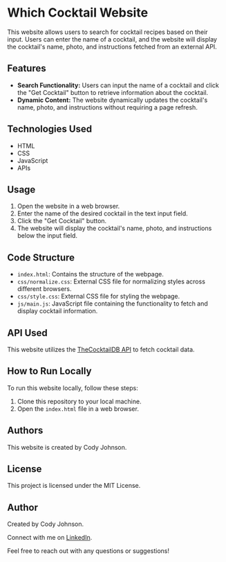 # Which Cocktail Website

This website allows users to search for cocktail recipes based on their input. Users can enter the name of a cocktail, and the website will display the cocktail's name, photo, and instructions fetched from an external API.

## Features

- **Search Functionality:** Users can input the name of a cocktail and click the "Get Cocktail" button to retrieve information about the cocktail.
- **Dynamic Content:** The website dynamically updates the cocktail's name, photo, and instructions without requiring a page refresh.

## Technologies Used

- HTML
- CSS
- JavaScript
- APIs

## Usage

1. Open the website in a web browser.
2. Enter the name of the desired cocktail in the text input field.
3. Click the "Get Cocktail" button.
4. The website will display the cocktail's name, photo, and instructions below the input field.

## Code Structure

- `index.html`: Contains the structure of the webpage.
- `css/normalize.css`: External CSS file for normalizing styles across different browsers.
- `css/style.css`: External CSS file for styling the webpage.
- `js/main.js`: JavaScript file containing the functionality to fetch and display cocktail information.

## API Used

This website utilizes the [TheCocktailDB API](https://www.thecocktaildb.com/api.php) to fetch cocktail data.

## How to Run Locally

To run this website locally, follow these steps:

1. Clone this repository to your local machine.
2. Open the `index.html` file in a web browser.

## Authors

This website is created by Cody Johnson.

## License

This project is licensed under the MIT License.

## Author

Created by Cody Johnson.

Connect with me on [LinkedIn](https://www.linkedin.com/in/cody-johnson-92460b124/).

Feel free to reach out with any questions or suggestions!
